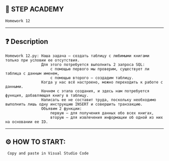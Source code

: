 ## 📘 STEP ACADEMY 
    Homework 12
---
## ❓ Description 
    
    Homework 12.py: Наша задача — создать таблицу с любимыми книгами только при условии ее отсутствия. 
                    Для этого потребуется выполнить 2 запроса SQL: 
                        с помощью первого мы проверим, существует ли таблица с данным именем, 
                        с помощью второго — создадим таблицу. 
                    Когда у нас всё настроено, можно переходить к работе с данными. 
                    Начнем с этапа создания, и здесь нам потребуется функция, добавляющая книгу в таблицу. 
                    Написать ее не составит труда, поскольку необходимо выполнить лишь одну инструкцию INSERT и совершить транзакцию.
                    Объявим 2 функции: 
                        первую — для получения данных обо всех книгах, 
                        вторую — для извлечения информации об одной из них на основании ее ID.
    
---
## ⚙️ HOW TO START: 
     Copy and paste in Visual Studio Code